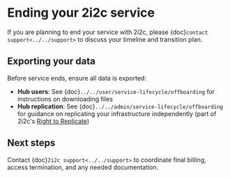 # Ending your 2i2c service

If you are planning to end your service with 2i2c, please {doc}`contact support<../../support>` to discuss your timeline and transition plan.

## Exporting your data

Before service ends, ensure all data is exported:

- **Hub users**: See {doc}`../../user/service-lifecycle/offboarding` for instructions on downloading files
- **Hub replication**: See {doc}`../../admin/service-lifecycle/offboarding` for guidance on replicating your infrastructure independently (part of 2i2c's [Right to Replicate](https://2i2c.org/right-to-replicate))

## Next steps

Contact {doc}`2i2c support<../../support>` to coordinate final billing, access termination, and any needed documentation.
